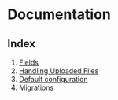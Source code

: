 # Documentation

## Index

1. [Fields](./0001_fields.md)
1. [Handling Uploaded Files](./001_handling_uploaded_files.md)
1. [Default configuration](./003_configuration.md)
1. [Migrations](./004_migrations.md)
